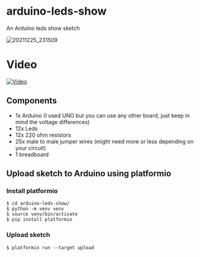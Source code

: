 # arduino-leds-show

An Arduino leds show sketch

![20211225_231509](https://user-images.githubusercontent.com/6069054/147653337-6ff4d833-6d2d-436a-84eb-d8f13e1a6a19.jpg)

# Video

[![Video](https://i.ytimg.com/vi/-5mhqo8cFj8/1.jpg)](https://youtu.be/-5mhqo8cFj8)

## Components

- 1x Arduino (I used UNO but you can use any other board, just keep in mind the voltage differences)
- 12x Leds
- 12x 220 ohm resistors
- 25x male to male jumper wires (might need more or less depending on your circuit)
- 1 breadboard

## Upload sketch to Arduino using platformio

### Install platformio
```
$ cd arduino-leds-show/
$ python -m venv venv
$ source venv/bin/activate
$ pip install platformio
```

### Upload sketch
```
$ platformio run --target upload
```
